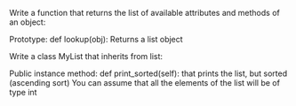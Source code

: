Write a function that returns the list of available attributes and methods of an object:

Prototype: def lookup(obj):
Returns a list object

Write a class MyList that inherits from list:

Public instance method: def print_sorted(self): that prints the list, but sorted (ascending sort)
You can assume that all the elements of the list will be of type int
